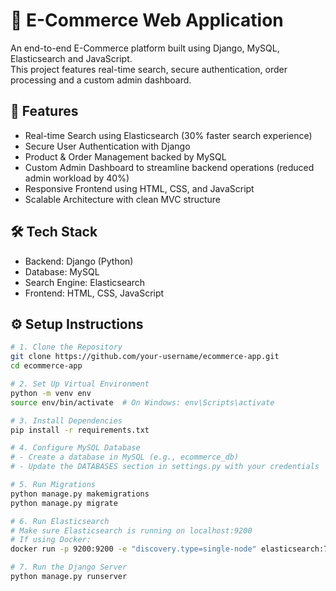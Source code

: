 # 🛒 E-Commerce Web Application

An end-to-end E-Commerce platform built using Django, MySQL, Elasticsearch and JavaScript.  
This project features real-time search, secure authentication, order processing and a custom admin dashboard.

## 🚀 Features

- Real-time Search using Elasticsearch (30% faster search experience)
- Secure User Authentication with Django
- Product & Order Management backed by MySQL
- Custom Admin Dashboard to streamline backend operations (reduced admin workload by 40%)
- Responsive Frontend using HTML, CSS, and JavaScript
- Scalable Architecture with clean MVC structure

## 🛠️ Tech Stack

- Backend: Django (Python)  
- Database: MySQL  
- Search Engine: Elasticsearch  
- Frontend: HTML, CSS, JavaScript 

## ⚙️ Setup Instructions

```bash
# 1. Clone the Repository
git clone https://github.com/your-username/ecommerce-app.git
cd ecommerce-app

# 2. Set Up Virtual Environment
python -m venv env
source env/bin/activate  # On Windows: env\Scripts\activate

# 3. Install Dependencies
pip install -r requirements.txt

# 4. Configure MySQL Database
# - Create a database in MySQL (e.g., ecommerce_db)
# - Update the DATABASES section in settings.py with your credentials

# 5. Run Migrations
python manage.py makemigrations
python manage.py migrate

# 6. Run Elasticsearch
# Make sure Elasticsearch is running on localhost:9200
# If using Docker:
docker run -p 9200:9200 -e "discovery.type=single-node" elasticsearch:7.10.0

# 7. Run the Django Server
python manage.py runserver
